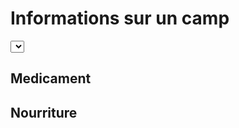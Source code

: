 

Informations sur un camp
======

<select id="list" class="form-control" onchange="viewCamp(this.value)"></select>

Medicament
----------
<ul id="camp_medicament"></ul>

Nourriture
----------
<ul id="camp_nourriture"></ul>
<script>
document.body.onload=(function(){
	$.getJSON("/v1/camp/",function(camps){
		document.getElementById('list').innerHTML="<option>Choisir un camp</option>"+camps.map(function(camp){
			return '<option value="'+camp.id+'">camp:'+camp.id+'</option>'}).join('');
	})
});
function viewCamp(id){
	$.getJSON("/v1/nourriture_camp/id_camp/"+id,function(nourritures){
		document.getElementById('camp_nourriture').innerHTML=nourritures.map(function(n){return "<li>type:"+n.id_nourriture + '*' + n.quantite+'</li>';}).join('');
	})
	$.getJSON("/v1/medicament_camp/id_camp/"+id,function(medicaments){
		document.getElementById('camp_medicament').innerHTML=medicaments.map(function(m){return "<li>type:"+m.id_medicament + '*' + m.quantite+'</li>';}).join('');
	})
}
</script>
